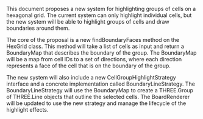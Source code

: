 This document proposes a new system for highlighting groups of cells on a
hexagonal grid. The current system can only highlight individual cells, but the
new system will be able to highlight groups of cells and draw boundaries around
them.

The core of the proposal is a new findBoundaryFaces method on the HexGrid class.
This method will take a list of cells as input and return a BoundaryMap that
describes the boundary of the group. The BoundaryMap will be a map from cell IDs
to a set of directions, where each direction represents a face of the cell that
is on the boundary of the group.

The new system will also include a new CellGroupHighlightStrategy interface and
a concrete implementation called BoundaryLineStrategy. The BoundaryLineStrategy
will use the BoundaryMap to create a THREE.Group of THREE.Line objects that
outline the selected cells. The BoardRenderer will be updated to use the new
strategy and manage the lifecycle of the highlight effects.

